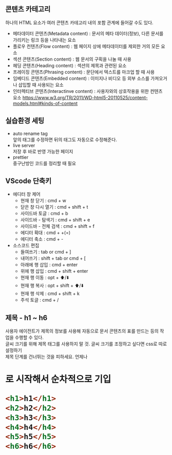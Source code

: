 ## 콘텐츠 카테고리
하나의 HTML 요소가 여러 콘텐츠 카테고리 내의 포함 관계에 들어갈 수도 있다.
* 메타데이터 콘텐츠(Metadata content) : 문서의 메타 데이터(정보), 다른 문서를 가리키는 링크 등을 나타내는 요소
* 플로우 컨텐츠(Flow content) : 웹 페이지 상에 메타데이터를 제외한 거의 모든 요소
* 섹션 콘텐츠(Section content) : 웹 문서의 구획을 나눌 때 사용
* 헤딩 콘텐츠(Heading content) : 섹션의 제목과 관련된 요소
* 프레이징 콘텐츠(Phrasing content) : 문단에서 텍스트를 마크업 할 때 사용
* 임베디드 콘텐츠(Embedded content) : 이미지나 비디오 등 외부 소스를 가져오거나 삽입할 때 사용되는 요소
* 인터렉티브 콘텐츠(Interactinve content) : 사용자와의 상호작용을 위한 컨텐츠 요소
https://www.w3.org/TR/2011/WD-html5-20110525/content-models.html#kinds-of-content

## 실습환경 세팅
* auto rename tag <br/>
앞의 태그를 수정하면 뒤의 태그도 자동으로 수정해준다.
* live server <br/>
저장 후 바로 반영 가능한 페이지
* prettier <br/>
중구난방인 코드를 정리할 때 필요

## VScode 단축키
* 에디터 창 제어
  * 현재 창 닫기 : cmd + w
  * 닫은 창 다시 열기 : cmd + shift + t
  * 사이드바 토글 : cmd + b
  * 사이드바 - 탐색기  : cmd + shift + e
  * 사이드바 - 전체 검색 : cmd + shift + f
  * 에디터 확대 : cmd + +(=)
  * 에디터 축소 : cmd + -
* 소스코드 편집
  * 들여쓰기 : tab or cmd + ]
  * 내어쓰기 : shift + tab or cmd + [
  * 아래에 행 삽입 : cmd + enter
  * 위에 행 삽입 : cmd + shift + enter
  * 현재 행 이동 : opt + ⬆️/⬇️
  * 현재 행 복사 : opt + shift + ⬆️/⬇️
  * 현재 행 삭제 : cmd + shift + k
  * 주석 토글 : cmd + /

## 제목 - h1 ~ h6
사용자 에이전트가 제목의 정보를 사용해 자동으로 문서 콘텐츠의 표를 만드는 등의 작업을 수행할 수 있다. <br/>
글씨 크기를 위해 제목 태그를 사용하지 말 것. 글씨 크기를 조정하고 싶다면 css로 따로 설정하기<br/>
제목 단계를 건너뛰는 것을 피하세요. 언제나 <h1>로 시작해서 순차적으로 기입
```html
<h1>h1</h1>
<h2>h2</h2>
<h3>h3</h3>
<h4>h4</h4>
<h5>h5</h5>
<h6>h6</h6>
```
